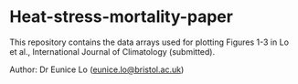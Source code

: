 # Heat-stress-mortality-paper
This repository contains the data arrays used for plotting Figures 1-3 in Lo et al., International Journal of Climatology (submitted).

Author: Dr Eunice Lo (eunice.lo@bristol.ac.uk)
